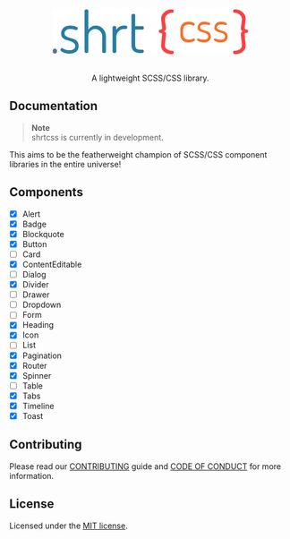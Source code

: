 <br />
<div align="center">
  <img src="https://raw.githubusercontent.com/jrson83/shrtcss/main/.github/assets/shrtcss-logo.png" alt="shrtcss Logo" />
</div>
<br />
<p align="center">A lightweight SCSS/CSS library.</p>

## Documentation

> **Note**  
> shrtcss is currently in development.

This aims to be the featherweight champion of SCSS/CSS component libraries in the entire universe!

## Components

- [x] Alert
- [x] Badge
- [x] Blockquote
- [x] Button
- [ ] Card
- [x] ContentEditable
- [ ] Dialog
- [x] Divider
- [ ] Drawer
- [ ] Dropdown
- [ ] Form
- [x] Heading
- [x] Icon
- [ ] List
- [x] Pagination
- [x] Router
- [x] Spinner
- [ ] Table
- [x] Tabs
- [x] Timeline
- [x] Toast

## Contributing

Please read our [CONTRIBUTING](https://github.com/jrson83/shrtcss/blob/main/CONTRIBUTING.md) guide and [CODE OF CONDUCT](https://github.com/jrson83/shrtcss/blob/main/CODE_OF_CONDUCT.md) for more information.

## License

Licensed under the [MIT license](https://github.com/jrson83/shrtcss/blob/main/LICENSE).
